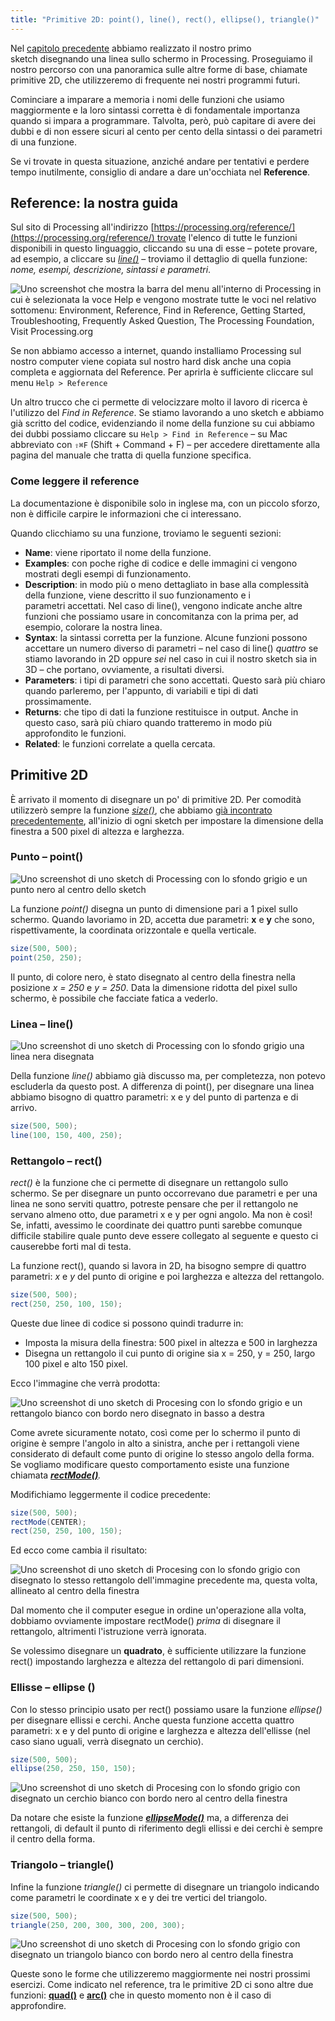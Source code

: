 ```yaml
---
title: "Primitive 2D: point(), line(), rect(), ellipse(), triangle()"
---
```


Nel [capitolo precedente](/primi-passi/schermo-pixel-e-linee) abbiamo realizzato il nostro primo sketch disegnando una linea sullo schermo in Processing. Proseguiamo il nostro percorso con una panoramica sulle altre forme di base, chiamate primitive 2D, che utilizzeremo di frequente nei nostri programmi futuri.

Cominciare a imparare a memoria i nomi delle funzioni che usiamo maggiormente e la loro sintassi corretta è di fondamentale importanza quando si impara a programmare. Talvolta, però, può capitare di avere dei dubbi e di non essere sicuri al cento per cento della sintassi o dei parametri di una funzione.

Se vi trovate in questa situazione, anziché andare per tentativi e perdere tempo inutilmente, consiglio di andare a dare un'occhiata nel **Reference**.

## Reference: la nostra guida

Sul sito di Processing all'indirizzo [https://processing.org/reference/](https://processing.org/reference/) trovate l'elenco di tutte le funzioni disponibili in questo linguaggio, cliccando su una di esse – potete provare, ad esempio, a cliccare su [_line()_](https://processing.org/reference/line_.html) – troviamo il dettaglio di quella funzione: _nome, esempi, descrizione, sintassi e parametri_.

![Uno screenshot che mostra la barra del menu all'interno di Processing in cui è selezionata la voce Help e vengono mostrate tutte le voci nel relativo sottomenu: Environment, Reference, Find in Reference, Getting Started, Troubleshooting, Frequently Asked Question, The Processing Foundation, Visit Processing.org](/assets/img/Processing-Reference-1024x393.png) 

Se non abbiamo accesso a internet, quando installiamo Processing sul nostro computer viene copiata sul nostro hard disk anche una copia completa e aggiornata del Reference. Per aprirla è sufficiente cliccare sul menu `Help > Reference`

Un altro trucco che ci permette di velocizzare molto il lavoro di ricerca è l'utilizzo del _Find in Reference_. Se stiamo lavorando a uno sketch e abbiamo già scritto del codice, evidenziando il nome della funzione su cui abbiamo dei dubbi possiamo cliccare su `Help > Find in Reference` – su Mac abbreviato con `⇧⌘F` (Shift + Command + F) – per accedere direttamente alla pagina del manuale che tratta di quella funzione specifica.

### Come leggere il reference

La documentazione è disponibile solo in inglese ma, con un piccolo sforzo, non è difficile carpire le informazioni che ci interessano.

Quando clicchiamo su una funzione, troviamo le seguenti sezioni:

- **Name**: viene riportato il nome della funzione.
- **Examples**: con poche righe di codice e delle immagini ci vengono mostrati degli esempi di funzionamento.
- **Description**: in modo più o meno dettagliato in base alla complessità della funzione, viene descritto il suo funzionamento e i parametri accettati. Nel caso di line(), vengono indicate anche altre funzioni che possiamo usare in concomitanza con la prima per, ad esempio, colorare la nostra linea.
- **Syntax**: la sintassi corretta per la funzione. Alcune funzioni possono accettare un numero diverso di parametri – nel caso di line() _quattro_ se stiamo lavorando in 2D oppure _sei_ nel caso in cui il nostro sketch sia in 3D – che portano, ovviamente, a risultati diversi.
- **Parameters**: i tipi di parametri che sono accettati. Questo sarà più chiaro quando parleremo, per l'appunto, di variabili e tipi di dati prossimamente.
- **Returns**: che tipo di dati la funzione restituisce in output. Anche in questo caso, sarà più chiaro quando tratteremo in modo più approfondito le funzioni.
- **Related**: le funzioni correlate a quella cercata.

## Primitive 2D

È arrivato il momento di disegnare un po' di primitive 2D. Per comodità utilizzerò sempre la funzione [_size()_](https://processing.org/reference/size_.html), che abbiamo [già incontrato precedentemente](/primi-passi/schermo-pixel-e-linee/), all'inizio di ogni sketch per impostare la dimensione della finestra a 500 pixel di altezza e larghezza.

### Punto – point()

![Uno screenshot di uno sketch di Processing con lo sfondo grigio e un punto nero al centro dello sketch](/assets/img/sketch_150728b_Processing_point-988x1024.png)

La funzione _point()_ disegna un punto di dimensione pari a 1 pixel sullo schermo. Quando lavoriamo in 2D, accetta due parametri: **x** e **y** che sono, rispettivamente, la coordinata orizzontale e quella verticale.

```java
size(500, 500);
point(250, 250);
```

Il punto, di colore nero, è stato disegnato al centro della finestra nella posizione _x = 250_ e _y = 250_. Data la dimensione ridotta del pixel sullo schermo, è possibile che facciate fatica a vederlo.

### Linea – line()

![Uno screenshot di uno sketch di Processing con lo sfondo grigio una linea nera disegnata](/assets/img/Processing_line-988x1024.png)

Della funzione _line()_ abbiamo già discusso ma, per completezza, non potevo escluderla da questo post. A differenza di point(), per disegnare una linea abbiamo bisogno di quattro parametri: x e y del punto di partenza e di arrivo.

```java
size(500, 500);
line(100, 150, 400, 250);
```

### Rettangolo – rect()

_rect()_ è la funzione che ci permette di disegnare un rettangolo sullo schermo. Se per disegnare un punto occorrevano due parametri e per una linea ne sono serviti quattro, potreste pensare che per il rettangolo ne servano almeno otto, due parametri x e y per ogni angolo. Ma non è così! Se, infatti, avessimo le coordinate dei quattro punti sarebbe comunque difficile stabilire quale punto deve essere collegato al seguente e questo ci causerebbe forti mal di testa.

La funzione rect(), quando si lavora in 2D, ha bisogno sempre di quattro parametri: _x_ e _y_ del punto di origine e poi larghezza e altezza del rettangolo.

```java
size(500, 500);
rect(250, 250, 100, 150);
```

Queste due linee di codice si possono quindi tradurre in:

- Imposta la misura della finestra: 500 pixel in altezza e 500 in larghezza
- Disegna un rettangolo il cui punto di origine sia x = 250, y = 250, largo 100 pixel e alto 150 pixel.

Ecco l'immagine che verrà prodotta:

![Uno screenshot di uno sketch di Procesing con lo sfondo grigio e un rettangolo bianco con bordo nero disegnato in basso a destra](/assets/img/sketch_150728b_Processing_rect-988x1024.png)

Come avrete sicuramente notato, così come per lo schermo il punto di origine è sempre l'angolo in alto a sinistra, anche per i rettangoli viene considerato di default come punto di origine lo stesso angolo della forma. Se vogliamo modificare questo comportamento esiste una funzione chiamata **_[rectMode()](https://processing.org/reference/rectMode_.html)_**_._ 

Modifichiamo leggermente il codice precedente:

```java
size(500, 500);
rectMode(CENTER);
rect(250, 250, 100, 150);
```

Ed ecco come cambia il risultato:

![Uno screenshot di uno sketch di Procesing con lo sfondo grigio con disegnato lo stesso rettangolo dell'immagine precedente ma, questa volta, allineato al centro della finestra](/assets/img/sketch_150728d_Processing_rectMode-988x1024.png)

Dal momento che il computer esegue in ordine un'operazione alla volta, dobbiamo ovviamente impostare rectMode() _prima_ di disegnare il rettangolo, altrimenti l'istruzione verrà ignorata.

Se volessimo disegnare un **quadrato**, è sufficiente utilizzare la funzione rect() impostando larghezza e altezza del rettangolo di pari dimensioni.

### Ellisse – ellipse ()

Con lo stesso principio usato per rect() possiamo usare la funzione _ellipse()_ per disegnare ellissi e cerchi. Anche questa funzione accetta quattro parametri: x e y del punto di origine e larghezza e altezza dell'ellisse (nel caso siano uguali, verrà disegnato un cerchio).

```java
size(500, 500);
ellipse(250, 250, 150, 150);
```

![Uno screenshot di uno sketch di Procesing con lo sfondo grigio con disegnato un cerchio bianco con bordo nero al centro della finestra](/assets/img/sketch_150728e_Processing_ellipse-988x1024.png)

Da notare che esiste la funzione _**[ellipseMode()](https://processing.org/reference/ellipseMode_.html)**_ ma, a differenza dei rettangoli, di default il punto di riferimento degli ellissi e dei cerchi è sempre il centro della forma.

### Triangolo – triangle()

Infine la funzione _triangle()_ ci permette di disegnare un triangolo indicando come parametri le coordinate x e y dei tre vertici del triangolo.

```java
size(500, 500);
triangle(250, 200, 300, 300, 200, 300);
```

![Uno screenshot di uno sketch di Procesing con lo sfondo grigio con disegnato un triangolo bianco con bordo nero al centro della finestra](/assets/img/sketch_150728f_Processing_triangle-988x1024.png)

Queste sono le forme che utilizzeremo maggiormente nei nostri prossimi esercizi. Come indicato nel reference, tra le primitive 2D ci sono altre due funzioni: **[quad()](https://processing.org/reference/quad_.html)** e **[arc()](https://processing.org/reference/arc_.html)** che in questo momento non è il caso di approfondire.
